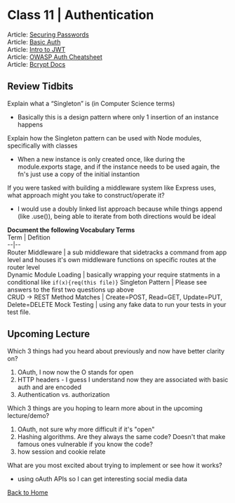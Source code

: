 # Class 11 \| Authentication
Article: [Securing Passwords](https://thehackernews.com/2014/04/securing-passwords-with-bcrypt-hashing.html)       
Article: [Basic Auth](https://en.wikipedia.org/wiki/Basic_access_authentication)    
Article: [Intro to JWT](https://jwt.io/introduction/)     
Article: [OWASP Auth Cheatsheet](https://www.owasp.org/index.php/Authentication_Cheat_Sheet)    
Article: [Bcrypt Docs](https://www.npmjs.com/package/bcrypt)    


## Review Tidbits

Explain what a “Singleton” is (in Computer Science terms)
  - Basically this is a design pattern where only 1 insertion of an instance happens

Explain how the Singleton pattern can be used with Node modules, specifically with classes
  - When a new instance is only created once, like during the module.exports stage, and if the instance needs to be used again, the fn's just use a copy of the initial instantion

If you were tasked with building a middleware system like Express uses, what approach might you take to construct/operate it?
  - I would use a doubly linked list approach because while things append (like .use()), being able to iterate from both directions would be ideal


**Document the following Vocabulary Terms**  
Term | Defition  
--|--  
Router Middleware | a sub middleware that sidetracks a command from app level and houses it's own middleware functions on specific routes at the router level  
Dynamic Module Loading | basically wrapping your require statments in a conditional like `if(x){req(this file)}`
Singleton Pattern | Please see answers to the first two questions up above  
CRUD -> REST Method Matches | Create=POST, Read=GET, Update=PUT, Delete=DELETE
Mock Testing | using any fake data to run your tests in your test file. 


## Upcoming Lecture

Which 3 things had you heard about previously and now have better clarity on?
  1) OAuth, I now now the O stands for open
  2) HTTP headers - I guess I understand now they are associated with basic auth and are encoded
  3) Authentication vs. authorization

Which 3 things are you hoping to learn more about in the upcoming lecture/demo?
  1) OAuth, not sure why more difficult if it's "open"
  2) Hashing algorithms. Are they always the same code? Doesn't that make famous ones vulnerable if you know the code? 
  3) how session and cookie relate

What are you most excited about trying to implement or see how it works?
   - using oAuth APIs so I can get interesting social media data


[Back to Home](README.md)